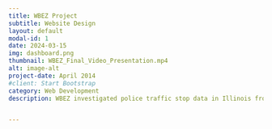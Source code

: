 ```yaml
---
title: WBEZ Project
subtitle: Website Design
layout: default
modal-id: 1
date: 2024-03-15
img: dashboard.png
thumbnail: WBEZ_Final_Video_Presentation.mp4
alt: image-alt
project-date: April 2014
#client: Start Bootstrap
category: Web Development
description: WBEZ investigated police traffic stop data in Illinois from 2004-2022. Our team explored the data solely from a racial perspective and enlisted the Data Science Institute to build on their analysis of the relationship between traffic stops and race as well as between additional demographics such as age, gender, and location.| To increase engagement and accessibility to the data, this group created two interactive dashboards consisting of visualizations and driver-to-driver comparisons across selected demographics. Users can view choropleth maps to see county-level differences, scatterplots to contrast demographic groups at the individual agency level, and sunburst charts to visualize likelihood breakdowns, shown below.


---
```

